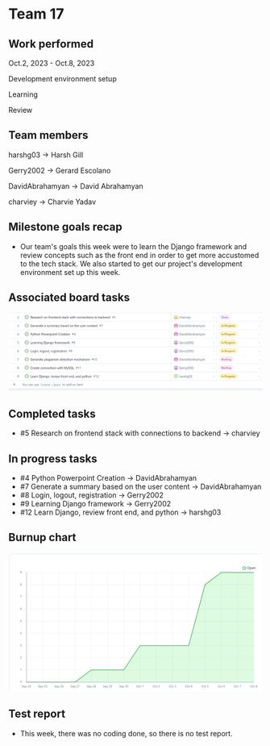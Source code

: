 # Team 17

## Work performed

Oct.2, 2023 - Oct.8, 2023

Development environment setup

Learning

Review

## Team members

harshg03 -> Harsh Gill

Gerry2002 -> Gerard Escolano

DavidAbrahamyan -> David Abrahamyan

charviey -> Charvie Yadav

## Milestone goals recap
- Our team's goals this week were to learn the Django framework and review concepts such as the front end in order to get more accustomed
  to the tech stack. We also started to get our project's development environment set up this week.


## Associated board tasks

![Screenshot](images/ProjectBoardScreenshotWeek5.png)

## Completed tasks

- #5 Research on frontend stack with connections to backend -> charviey

## In progress tasks

- #4 Python Powerpoint Creation -> DavidAbrahamyan
- #7 Generate a summary based on the user content -> DavidAbrahamyan
- #8 Login, logout, registration -> Gerry2002
- #9 Learning Django framework -> Gerry2002
- #12 Learn Django, review front end, and python -> harshg03

## Burnup chart
![Screenshot](images/burnupchartweek5.png)

## Test report
- This week, there was no coding done, so there is no test report.

